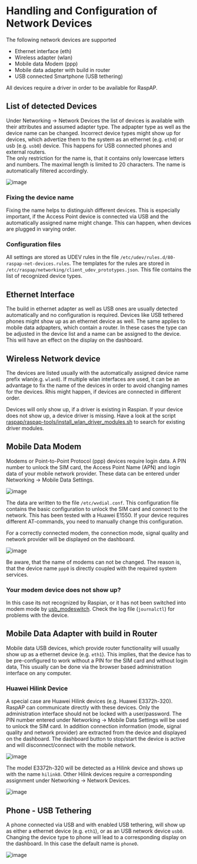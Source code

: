 # Handling and Configuration of Network Devices
The following network devices are supported 

- Ethernet interface (eth)
- Wireless adapter (wlan)
- Mobile data Modem (ppp)
- Mobile data adapter with build in router
- USB connected Smartphone (USB tethering)  

All devices require a driver in order to be available for RaspAP. 

## List of detected Devices
Under Networking &rarr; Network Devices the list of devices is available with their attributes and assumed adapter type. The adpapter type as well as the device name can be changed.
Incorrect device types might show up for devices, which advertize them to the system as an ethernet (e.g. `eth0`) or usb (e.g. `usb0`) device. This happens for USB connected phones and external routers.  
The only restriction for the name is, that it contains only lowercase letters and numbers. The maximal length is limited to 20 characters. The name is automatically filtered accordingly. 

![image](https://user-images.githubusercontent.com/33725910/115952457-4d39d080-a4e6-11eb-9ca5-74aacc444a7e.png)

### Fixing the device name
Fixing the name helps to distinguish different devices. This is especially important, if the Access Point device is connected via USB and the automatically assigned name might 
change. This can happen, when devices are plugged in varying order.

### Configuration files
All settings are stored as UDEV rules in the file `/etc/udev/rules.d/80-raspap-net-devices.rules`.
The templates for the rules are stored in `/etc/raspap/networking/client_udev_prototypes.json`. This file contains the list of recognized device types.

## Ethernet Interface
The build in ethernet adapter as well as USB ones are usually detected automatically and no configuration is required.
Devices like USB tethered phones might show up as an ethernet device as well. The same applies to mobile data adpapters, which contain a router. In these cases the 
type can be adjusted in the device list and a name can be assigned to the device. This will have an effect on the display on the dashboard.

## Wireless Network device
The devices are listed usually with the automatically assigned device name prefix wlan(e.g. `wlan0`). If multiple wlan interfaces are used, it can be an advantage to fix the name of the devices in order to avoid changing names for the devices. Rhis might happen, if devices are connected in different order.

Devices will only show up, if a driver is existing in Raspian. If your device does not show up, a device driver is missing. Have a look at the script 
[raspap/raspap-tools/install_wlan_driver_modules.sh](https://github.com/RaspAP/raspap-tools/blob/main/install_raspap_ram_wlan.sh) 
to search for existing driver modules. 

## Mobile Data Modem
Modems or Point-to-Point Protocol (ppp) devices require login data. A PIN number to unlock the SIM card, the Access Point Name (APN) and login data of your mobile network provider. 
These data can be entered under Networking &rarr; Mobile Data Settings. 

![image](https://user-images.githubusercontent.com/33725910/115952501-9853e380-a4e6-11eb-9d83-7a871ab90a75.png)

The data are written to the file `/etc/wvdial.conf`. This configuration file contains the basic configuration to unlock the SIM card and connect
to the network. This has been tested with a Huawei E1550. If your device requires different AT-commands, you need to manually change this configuration. 

For a correctly connected modem, the connection mode, signal quality and network provider will be displayed on the dashboard.

![image](https://user-images.githubusercontent.com/33725910/115954368-ec63c580-a4f0-11eb-8f4b-3a8830ee1d35.png)

Be aware, that the name of modems can not be changed. The reason is, that the device name `ppp0` is directly coupled with the required system services.

### Your modem device does not show up? 
In this case its not recognized by Raspian, or it has not been switched into modem mode by [usb_modeswitch](https://www.draisberghof.de/usb_modeswitch/). Check the log file (`journalctl`) for problems with the device. 

## Mobile Data Adapter with build in Router
Mobile data USB devices, which provide router functionality will usually show up as a ethernet device (e.g. `eth1`). This implies, that the device has to be pre-configured
to work without a PIN for the SIM card and without login data, This usually can be done via the browser based administration interface on any computer.

### Huawei Hilink Device
A special case are Huawei Hilink devices (e.g. Huawei E3372h-320). RaspAP can communicate directly with these devices. Only the administration interface should not be locked with a user/password. The PIN number entered under Networking &rarr; Mobile Data Settings will be used to unlock the SIM card. In addition connection information (mode, signal quality and network provider) are extracted from the device and displayed on the dashboard. The dashboard button to stop/start the device is active and will disconnect/connect with the mobile network.

![image](https://user-images.githubusercontent.com/33725910/115952612-3a73cb80-a4e7-11eb-8998-cbb66fb108c4.png)

The model E3372h-320 will be detected as a Hilink device and shows up with the name `hilink0`. Other Hilink devices require a corresponding assignment 
under Networking &rarr; Network Devices.

![image](https://user-images.githubusercontent.com/33725910/115952595-1ca66680-a4e7-11eb-8417-22f27b5f93eb.png)

## Phone - USB Tethering
A phone connected via USB and with enabled USB tethering, will show up as either a ethernet device (e.g. `eth1`), or as an USB network device `usb0`. Changing the device type to phone will lead to a corresponding display on the dashboard. In this case the default name is `phone0`.

![image](https://user-images.githubusercontent.com/33725910/115953764-96415300-a4ed-11eb-9d5c-de4f27550874.png)

